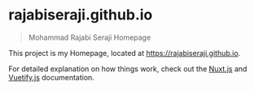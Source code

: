 # rajabiseraji.github.io

> Mohammad Rajabi Seraji Homepage

This project is my Homepage, located at https://rajabiseraji.github.io. 

For detailed explanation on how things work, check out the [Nuxt.js](https://github.com/nuxt/nuxt.js) and [Vuetify.js](https://vuetifyjs.com/) documentation.
